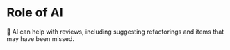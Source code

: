 # Role of AI

🤖 AI can help with reviews, including suggesting refactorings and items that may have been missed.
